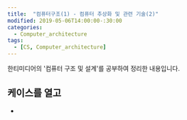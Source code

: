 ```yaml
---
title:  "컴퓨터구조(1) - 컴퓨터 추상화 및 관련 기술(2)"
modified: 2019-05-06T14:00:00-:30:00
categories:
  - Computer_architecture
tags:
  - [CS, Computer_architecture]
---
```


한티미디어의 '컴퓨터 구조 및 설계'를 공부하여 정리한 내용입니다.

## 케이스를 열고
  - 
